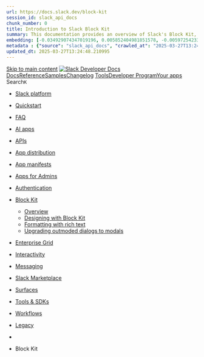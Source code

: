 ```yaml
---
url: https://docs.slack.dev/block-kit
session_id: slack_api_docs
chunk_number: 0
title: Introduction to Slack Block Kit
summary: This documentation provides an overview of Slack's Block Kit, which includes links to reference material, samples, and additional tools for developers creating apps on the Slack platform.
embedding: [-0.034929074347019196, 0.005852404981851578, -0.005972542334347963, -0.005443938076496124, 0.01784897781908512, -0.010304352268576622, -0.0594782829284668, 0.004654463846236467, 0.0017848977586254478, -0.0002705235674511641, -0.03067278116941452, -0.027775755152106285, -0.02340961992740631, -0.001877575065009296, 0.032183077186346054, 0.07397714257240295, -0.03421511501073837, -0.0014425063272938132, -0.010517166927456856, 0.030260881409049034, 0.03102976083755493, 0.004053777549415827, 0.016668198630213737, 0.05615562945604324, -0.01782151684165001, 0.006034327205270529, -0.019716255366802216, 0.012823803350329399, -0.01051030121743679, 0.015130440704524517, 0.027102986350655556, -0.018590396270155907, 0.0008469683234579861, -0.0067311241291463375, 0.02772083505988121, -0.005217393394559622, -0.006374144461005926, 0.04305722564458847, 0.01816476695239544, -0.004740276373922825, -0.024356989189982414, -0.04338674619793892, -0.015981700271368027, -0.012137304991483688, -0.007627005223184824, 0.007057210896164179, -0.009295198135077953, 0.005965677555650473, -0.005783755332231522, 0.032292917370796204, -0.03715333342552185, -0.01097025629132986, -0.018439367413520813, 0.01647597923874855, -0.03679635375738144, 0.01289245393127203, -0.025839827954769135, -0.03023342229425907, -0.00880091916769743, 0.009425632655620575, 0.008100689388811588, 0.017519457265734673, -0.04118994623422623, 0.012130439281463623, -0.036274611949920654, -0.01805492676794529, -0.058874163776636124, 0.006662474013864994, -0.02247598208487034, 0.010764306411147118, 0.04577575996518135, 0.021308932453393936, -0.035148754715919495, -0.004451946821063757, 0.01828833669424057, 0.00960412248969078, 0.004582381807267666, 0.046627022325992584, 0.025194518268108368, 0.0005655036657117307, 0.024398179724812508, 0.03144165873527527, -0.03394051641225815, -0.04118994623422623, -0.0534096322953701, 0.029794061556458473, -0.038334112614393234, 0.010764306411147118, -0.025482848286628723, 0.006991993635892868, -0.021336393430829048, -0.03487415611743927, -0.024494288489222527, 0.03284211829304695, 0.06365220248699188, 0.013359272852540016, -0.010832956060767174, 0.009130438789725304, 0.007633870467543602, 0.04547370225191116, 0.08721284568309784, -0.048576679080724716, -0.0683203935623169, -0.04066820815205574, 0.011203665286302567, -0.018700236454606056, 0.035725414752960205, 0.005076661240309477, -0.022421061992645264, -0.03841648995876312, -0.12818311154842377, 0.001314645865932107, -0.012494283728301525, -0.018947375938296318, -0.012343253940343857, -0.04418308287858963, 0.02803662419319153, -0.01875515654683113, -0.005862702615559101, -0.04020138829946518, -0.07002291083335876, 0.011141880415380001, 0.01136842556297779, -0.005001146346330643, 0.00856750924140215, -0.0005174487014301121, -0.006700231693685055, -0.0038752874825149775, -0.09254008531570435, 0.0029536625370383263, 0.024727698415517807, 0.001669909106567502, 0.010173916816711426, -0.023231130093336105, -0.019482845440506935, 0.01771167665719986, -0.0900137647986412, 0.02258582040667534, -0.038553789258003235, 0.0045205969363451, 0.01470481138676405, -0.06771627068519592, 0.01356522273272276, -0.02283296175301075, -0.09319911897182465, -0.020924493670463562, -0.02544165775179863, -0.024576669558882713, -0.056622449308633804, 0.03926774859428406, 0.01852174662053585, 0.029052643105387688, -0.006102977320551872, -0.002126431092619896, -0.04871397837996483, -0.010352406650781631, 0.025469116866588593, 0.03921283036470413, -0.0201281551271677, 0.016997719183564186, 0.0034994292072951794, 0.019482845440506935, 0.0018552638357505202, 0.01510298065841198, -0.0747460275888443, -0.03556065633893013, 0.014759731478989124, -0.033006876707077026, -0.08616936951875687, -0.0032368432730436325, -0.009576662443578243, -0.021391313523054123, -0.05574372783303261, 0.02417849935591221, 0.020059503614902496, 0.0008130724309012294, -0.007091536186635494, -0.012343253940343857, -0.026498865336179733, 0.01782151684165001, -0.00471624918282032, 0.0291899424046278, -0.015405040234327316, -0.05599086731672287, -0.02364302985370159, -0.018041197210550308, -0.015844399109482765, -0.02124028280377388, -0.025606418028473854, -0.008162474259734154, -0.0059244874864816666, 0.015130440704524517, 0.001834668917581439, 0.008787188678979874, 0.06227920204401016, -0.0011404466349631548, 0.009350118227303028, -0.021885592490434647, 0.026416486129164696, -0.009974832646548748, 0.015542340464890003, 0.016503438353538513, 0.014814651571214199, -0.053437091410160065, 0.019263165071606636, -0.004386729560792446, -0.011546915397047997, 0.03698857128620148, -0.030974840745329857, -0.03871855139732361, 0.0463249608874321, -0.026526326313614845, 0.015652179718017578, 0.02409612014889717, -0.021061792969703674, -0.024439368396997452, 0.0026104128919541836, 0.023821519687771797, -0.0342700369656086, 0.03671397268772125, -0.04259040579199791, 0.06299316138029099, 0.021858131512999535, -0.017917627468705177, 0.0447872020304203, 0.02534554712474346, 0.04118994623422623, -0.040613289922475815, 0.0402563102543354, 0.010475976392626762, 0.03429749608039856, 0.038581252098083496, 0.005258583463728428, -0.022077811881899834, 0.029848981648683548, -0.04118994623422623, 0.007139591034501791, -0.03951488807797432, 0.028421062976121902, -0.02010069414973259, 0.008917623199522495, -0.006205952260643244, 0.026636166498064995, 0.03794967010617256, 0.027322664856910706, 0.002346110763028264, -0.002256865845993161, -0.06008240208029747, 0.03179863840341568, 0.03989933058619499, 0.07848057895898819, 0.011306640692055225, 0.034132737666368484, 0.002337529556825757, 0.026869576424360275, -0.03976202756166458, 0.019592685624957085, 0.030837541446089745, -0.012178494594991207, -0.022448521107435226, -0.007139591034501791, -0.02056751400232315, -0.04728605970740318, -0.0171350184828043, -0.04580322280526161, 0.03852633014321327, 0.00987185724079609, 0.04418308287858963, -0.053546931594610214, -0.03882839158177376, -0.0075652203522622585, -0.00011573946540011093, 0.03896569088101387, 0.00042155335540883243, -0.002629291731864214, -0.019112136214971542, -0.019276894629001617, 0.006641879212111235, -0.00480206124484539, 0.011945084668695927, -0.021528612822294235, -0.009240278042852879, 0.005090390797704458, -0.0033844406716525555, 0.008883298374712467, -0.00344965816475451, 0.005327233113348484, 0.034709393978118896, -0.024123579263687134, 0.007386730518192053, 0.009439363144338131, 0.038691092282533646, -0.01085355132818222, 0.009899317286908627, 0.0008135014795698225, 0.03803205117583275, 0.017437078058719635, -0.002262014662846923, 0.01966133527457714, 0.008636158891022205, 0.00099370745010674, -0.016105270013213158, 0.05236615240573883, -0.015144170261919498, 0.04885127767920494, 0.019029755145311356, 0.05192679539322853, 0.024041200056672096, 0.03215561807155609, -0.05005951598286629, -0.01278261374682188, 0.017794057726860046, -0.010530896484851837, -0.03871855139732361, -0.033693376928567886, -0.03020596131682396, 0.05766592547297478, 0.024508018046617508, 0.039350129663944244, -0.036302074790000916, 0.005663617979735136, -0.004819223657250404, 0.02213273197412491, -0.032430220395326614, -0.011176206171512604, -0.0331716388463974, -0.01011213194578886, -0.0017119571566581726, -0.011464535258710384, -0.04132724553346634, 0.04168422520160675, -0.06667279452085495, -0.042865004390478134, 0.02284669131040573, -0.030919920653104782, -0.030013741925358772, 0.02284669131040573, 0.027006875723600388, -0.06293824315071106, -0.0006779179093427956, -0.0011533185606822371, -0.011766594834625721, -0.04250802472233772, -0.0575011670589447, 0.03690619394183159, 0.05005951598286629, -0.001999428728595376, -0.01578947901725769, -0.034022897481918335, 0.04124486818909645, -0.03171626105904579, 0.003094394924119115, -0.008485129103064537, -0.018260877579450607, -0.0001829949178500101, -0.03031580150127411, -0.00480206124484539, -0.07595426589250565, -0.006751718930900097, 0.04808240011334419, -0.04874143749475479, 0.008601834066212177, 0.009356983006000519, -0.018590396270155907, 0.04552862048149109, 0.03416019678115845, -0.019963394850492477, -0.07820598036050797, 0.020375294610857964, -0.01533639058470726, 0.03396797552704811, 0.01738215796649456, 0.006027462426573038, -0.03778491169214249, -0.028421062976121902, -0.019606415182352066, 0.031276900321245193, 0.0297391414642334, 0.0018861563876271248, 0.011107555590569973, 0.03512129560112953, 0.0036006879527121782, -0.003183639608323574, -0.04585814103484154, 0.012027464807033539, -0.002334096934646368, -0.00043442522292025387, 0.023258591070771217, -0.03712587431073189, 0.0075308955274522305, 0.029492001980543137, 0.044704824686050415, 0.023464540019631386, -0.026897035539150238, 0.02739131450653076, -0.014375291764736176, 0.04714876040816307, 0.03385813534259796, 0.024370718747377396, -0.016503438353538513, 0.042755164206027985, 0.015556070022284985, -0.008080095052719116, 0.013832957483828068, 0.005509155336767435, -0.029107563197612762, 0.015514880418777466, -0.025963397696614265, 0.035725414752960205, -0.016530899330973625, 0.03578033298254013, -0.028668204322457314, 0.02056751400232315, -0.03023342229425907, 0.004283754620701075, -0.02216019108891487, 0.02398627996444702, 0.03484669700264931, 0.041299786418676376, 0.03520367667078972, 0.014251722022891045, -0.08864076435565948, 0.006792909000068903, -0.013091538101434708, -0.03155149891972542, 0.07551490515470505, 0.05357439070940018, -0.015926780179142952, 0.028558364138007164, -0.08023801445960999, -0.02566133812069893, -0.0013129295548424125, 0.06969339400529861, 0.016736848279833794, -0.0148695707321167, 0.004651031456887722, -0.03698857128620148, 0.038691092282533646, 0.00639130687341094, 0.018906185403466225, -0.02339589037001133, 0.012720828875899315, -0.03388559818267822, 0.012226548977196217, -0.05393137037754059, 0.009308927692472935, -0.010798631235957146, -0.03852633014321327, -0.020251724869012833, -0.018027467653155327, -0.029244862496852875, 0.007929065264761448, 0.003399886889383197, 0.02054005302488804, -0.05305265262722969, -0.010874146595597267, 0.02805035375058651, 0.005910757463425398, 0.039459969848394394, 0.015377580188214779, 0.04426546394824982, 0.03624715283513069, -0.010798631235957146, 0.03520367667078972, -0.00658695911988616, -0.01772540807723999, -0.03567049279808998, 0.02897026389837265, 0.011313505470752716, 0.006092679686844349, 0.023546919226646423, 0.015418770723044872, 0.01680549792945385, -0.002744280267506838, -0.03718079254031181, -0.037208251655101776, 0.00794279482215643, -0.000788615841884166, -0.0025246005970984697, 0.015034331008791924, 0.013668197207152843, 0.032183077186346054, -0.024919917806982994, 0.036302074790000916, 0.0361647754907608, 0.06958355009555817, -0.010839820839464664, 0.010791766457259655, -0.003909612540155649, 0.012748288922011852, -0.05360185354948044, 0.02113044261932373, 0.017780328169465065, -0.016558358445763588, -0.021734561771154404, -0.041052646934986115, -0.03805951029062271, -0.017093827947974205, 0.003183639608323574, -0.03336385637521744, -0.005927919875830412, -0.03234783932566643, -0.012405038811266422, 0.023217400535941124, 0.041986286640167236, -0.004503434058278799, 0.011217395775020123, -0.0017385589890182018, 0.012830669060349464, -0.021212823688983917, -0.037070952355861664, -0.04193136841058731, 0.03031580150127411, 0.03545081615447998, -0.0052242581732571125, 0.010393597185611725, -0.02474142797291279, 0.027240285649895668, -0.002371854381635785, -0.03830664977431297, -0.013318083249032497, 0.012082384899258614, -0.007510300260037184, -0.036411914974451065, -0.00983066763728857, -0.006621283944696188, -0.013942797668278217, -0.05544167011976242, 0.0002724543446674943, -0.014553781598806381, -0.00644965935498476, -0.027075525373220444, 0.027212824672460556, -0.027432505041360855, -0.01352403312921524, -0.024247149005532265, 0.00022890455147717148, -0.0230526402592659, 0.007503435481339693, -0.017409617081284523, 0.009494283236563206, 0.03223799914121628, 0.018672775477170944, 0.027185365557670593, -0.059917643666267395, -0.0010211674962192774, -0.010050347074866295, -0.018686506897211075, -0.007441650610417128, 0.03168879821896553, 0.030370721593499184, -0.022352412343025208, 0.03772999346256256, -0.04627004265785217, 0.030947379767894745, 0.031084680929780006, -0.02225630171597004, 0.004438216798007488, 0.013324948027729988, -0.009913047775626183, -0.0035869579296559095, -0.015597260557115078, 0.031167060136795044, -0.0030840972904115915, 0.016956528648734093, -0.005533182993531227, 0.007324945647269487, -0.0023529757745563984, -0.01850801706314087, 0.0021504585165530443, 0.02577117644250393, -0.011732270009815693, -0.018247146159410477, 0.0497574582695961, 0.009816937148571014, -0.014924490824341774, -0.017972547560930252, 0.013942797668278217, -0.023437080904841423, -0.01135469600558281, -0.03031580150127411, -0.03270481899380684, -0.018892455846071243, -0.021775752305984497, -0.06826547533273697, 0.006199087016284466, -0.0014279182069003582, 0.008979409001767635, -0.013448517769575119, -0.0017171059735119343, -0.0004058926133438945, -0.036274611949920654, 0.020814653486013412, 0.018933646380901337, 0.03182610124349594, -0.035038914531469345, -0.007379865739494562, 0.0030291774310171604, -0.0062540071085095406, -0.01164302509278059, 0.016434788703918457, -0.0501968152821064, -0.015954239293932915, -0.04451260343194008, -0.022228842601180077, -0.017546918243169785, -0.01192448940128088, -0.0402563102543354, -0.003077232278883457, -0.007112130988389254, 0.03215561807155609, 0.0031733422074466944, -0.02636156603693962, -0.04805493727326393, 0.009459958411753178, 0.01164302509278059, -0.01657208800315857, 0.0011713391868397593, 0.04577575996518135, -0.010118996724486351, -0.040832966566085815, -0.020855844020843506, 0.03495653718709946, 0.03133181855082512, 0.020183075219392776, 0.028201384469866753, 0.012343253940343857, -0.042096126824617386, -0.004815791267901659, -0.02761099487543106, 0.021514883264899254, 0.03306179866194725, 0.04064074903726578, -0.014691080898046494, -0.023903898894786835, -0.002088673645630479, 0.0402563102543354, -0.0016578953946009278, 0.017107557505369186, -0.019221976399421692, -0.013544627465307713, 0.02406865917146206, 0.025016028434038162, -0.015583530068397522, 0.015871860086917877, 0.01187643501907587, -0.0037002302706241608, 0.001684497226960957, 0.011375290341675282, 0.015267740935087204, -0.006398171652108431, -0.002291190903633833, 0.019029755145311356, 0.002828376367688179, 0.03204577788710594, 0.0012949089286848903, -0.032649897038936615, -0.006937073543667793, 0.008107555098831654, 0.021720832213759422, -0.014897030778229237, 0.04816477745771408, 0.014485131949186325, -0.010139591991901398, -0.011725405231118202, -0.015157900750637054, -0.00043292352347634733, 0.008732268586754799, 0.01392220240086317, 0.027858134359121323, -0.021199092268943787, 0.04404578357934952, 0.06030208244919777, 0.01793135702610016, 0.011066365987062454, 0.014443941414356232, -0.010977121070027351, -0.03874601051211357, 0.002562358044087887, 0.019290626049041748, -0.020416483283042908, 0.0060549224726855755, -0.05181695520877838, 0.010558356530964375, 0.04349658638238907, -0.031414199620485306, 0.019798634573817253, 0.05914876610040665, 0.013606412336230278, -0.012473689392209053, 0.012906183488667011, -0.03718079254031181, 0.04585814103484154, -0.016764309257268906, -0.030700240284204483, 0.0070778061635792255, -0.011931355111300945, 0.026553785428404808, -0.025249438360333443, -0.08089705556631088, -0.017780328169465065, 0.005855837371200323, -0.050828393548727036, 0.015144170261919498, -0.006827233824878931, -0.02590847760438919, 0.008004579693078995, 0.013853552751243114, 0.03668651357293129, -0.047752879559993744, 0.009212817996740341, 0.002126431092619896, -0.0374828539788723, -0.011972544714808464, -0.0065835267305374146, -0.0030875299125909805, -0.040283769369125366, -0.02817392349243164, -0.007757440209388733, -0.02328605018556118, -0.0212265532463789, -0.008670483715832233, -0.029162483289837837, -0.003406751900911331, -0.026402756571769714, -0.010908471420407295, -0.017286047339439392, 0.03204577788710594, 0.01875515654683113, 0.03102976083755493, 0.002227689605206251, 0.04088788852095604, 0.004524029325693846, -0.015020600520074368, -0.045144181698560715, 0.027583535760641098, -0.03984440863132477, 0.052091553807258606, -0.022338680922985077, -0.017890166491270065, 0.00039859855314716697, -0.019963394850492477, 0.020828383043408394, 0.020155614241957664, 0.028338683769106865, -0.023025181144475937, -0.010180781595408916, -0.02784440480172634, -0.012226548977196217, -0.007393595762550831, 0.0383615717291832, 0.012144169770181179, -0.01352403312921524, -0.0007225403096526861, 0.002598399296402931, 0.022201381623744965, -0.020594973117113113, -0.017066368833184242, 0.04951031878590584, 0.03874601051211357, 0.030123582109808922, 0.04898857697844505, -0.014540051110088825, 0.0010692223440855742, -0.010421056300401688, -0.004623571410775185, -0.030288340523838997, -0.009501148015260696, -0.00908924825489521, 0.021199092268943787, 0.015858130529522896, 0.007290620822459459, -0.003437644336372614, 0.01329748798161745, 0.0450068823993206, -0.027871863916516304, -0.04346912354230881, 0.008162474259734154, 0.016379868611693382, -0.01136842556297779, -0.03624715283513069, 0.006102977320551872, 0.01659954898059368, -0.013215107843279839, -0.015240280888974667, -0.0029365001246333122, 0.015185360796749592, -0.02056751400232315, -0.03632953390479088, -0.015720829367637634, -0.04443022236227989, 0.0020509161986410618, -0.007757440209388733, -0.016173919662833214, -0.0013961675576865673, -0.01773913763463497, -0.0029622437432408333, -0.09720827639102936, -0.023574380204081535, -0.0025348979979753494, 0.005519452970474958, 0.024947378784418106, 0.02202289178967476, 0.012487418949604034, 0.003593822941184044, 0.028778042644262314, -0.010551491752266884, 0.021501151844859123, -0.01533639058470726, 0.003943937364965677, 0.013503437861800194, -0.0014802637742832303, 0.004342107102274895, 0.04149200767278671, 0.02383524924516678, -0.0011764878872781992, 0.0005380436778068542, -0.006638446357101202, -0.00652860663831234, -0.015048060566186905, 0.03657667338848114, 0.009789477102458477, -0.058324966579675674, 0.014443941414356232, 2.599847357487306e-05, 0.053217411041259766, 0.006556066684424877, 0.039926789700984955, 0.022572090849280357, -0.03399543836712837, 0.0012417052639648318, -0.05099315568804741, 0.015418770723044872, 0.0028060651384294033, -0.005090390797704458, 0.0368238128721714, -0.03962472826242447, 0.014292911626398563, -0.012487418949604034, -0.0076887900941073895, -0.017697947099804878, 0.01379863265901804, 0.024466829374432564, -0.007757440209388733, 0.006991993635892868, -0.009789477102458477, 0.018192226067185402, 0.020498864352703094, -0.02577117644250393, 0.005608697887510061, -0.0006157039315439761, 0.02932724356651306, -0.006168194580823183, -0.007270025555044413, -0.018137305974960327, 0.024508018046617508, 0.013668197207152843, 0.037427932024002075, 0.013983987271785736, 0.01747826859354973, -0.013826092705130577, 0.026663625612854958, 0.01340046338737011, -0.01772540807723999, -0.05555151030421257, -0.018796345219016075, 0.023093830794095993, 0.014498861506581306, 0.029684221372008324, -0.02634783647954464, -0.001995996106415987, 0.013414192944765091, 0.03100229986011982, 0.005303205922245979, 0.0035972553305327892, 0.027459964156150818, -0.022983990609645844, 0.0368238128721714, 0.0025160193908959627, 0.026402756571769714, 0.039459969848394394, 0.005787187721580267, -0.02556522749364376, -0.016901608556509018, 0.017890166491270065, -0.0018329527229070663, -0.030700240284204483, 0.041272327303886414, -0.0076887900941073895, 0.0013875863514840603, -0.0036418777890503407, -0.008608698844909668, 0.00024027469044085592, 0.02080092392861843, -0.019290626049041748, 0.020581243559718132, -0.01716247759759426, 0.0058901626616716385, 0.013832957483828068, 0.01875515654683113, 0.01747826859354973, -0.022915340960025787, 0.04528148099780083, -0.001906751305796206, -0.005450802855193615, -0.001505149295553565, -0.0058661350049078465, 0.00480206124484539, 0.005038903560489416, 0.026059506461024284, 0.030590401962399483, -0.029464542865753174, -0.013050348497927189, 0.017286047339439392, -0.005330665502697229, -0.021336393430829048, 0.014141881838440895, 0.007640735246241093, 0.013105268590152264, -0.044375304132699966, 0.022681931033730507, -0.026979414746165276, 0.013867282308638096, 0.028146464377641678, 0.020622434094548225, -0.005588103085756302, 0.009315793402493, 0.01989474520087242, 0.03372083604335785, -0.025414196774363518, 0.017423348501324654, 0.037894751876592636, -0.009508012793958187, 0.038224272429943085, 0.015762019902467728, -0.013331812806427479, 0.029958821833133698, 0.012652179226279259, -0.01692906767129898, -0.03034326061606407, -0.004105264786630869, -0.006940505933016539, 0.009295198135077953, -0.011210530996322632, 0.051981713622808456, -0.028201384469866753, -0.026279186829924583, 0.04701146110892296, 0.003080664901062846, -0.0005775173776783049, 0.010297486558556557, 0.02069108374416828, 0.003981695044785738, -0.0022774608805775642, -0.046736858785152435, 0.04791763797402382, -0.019112136214971542, -0.032183077186346054, 0.01750572770833969, 0.016764309257268906, -0.042425647377967834, 0.0004185499274171889, -0.0009782612323760986, -0.011450805701315403, 0.007894739508628845, 0.008505724370479584, 0.01265904400497675, 0.00790160521864891, 0.04283754527568817, 0.02954692207276821, -0.004132724832743406, 0.003593822941184044, 0.05645768716931343, -0.013215107843279839, -0.04335928335785866, 0.014018312096595764, 0.020196804776787758, -0.0013996000634506345, -0.0008572657825425267, -0.010654466226696968, -8.45788381411694e-05, 0.018233416602015495, -0.00397482980042696, -0.0035869579296559095, 0.02417849935591221, -0.03454463556408882, 0.021322662010788918, 0.04728605970740318, 0.03289703652262688, 0.015707099810242653, -0.008361559361219406, -0.020965684205293655, -0.0044244867749512196, 0.023093830794095993, -0.023203670978546143, -0.013146458193659782, 0.034379877150058746, 0.05667736753821373, 0.04440276324748993, 0.0201281551271677, -0.018109846860170364, 0.015061791054904461, 0.018453096970915794, -0.021171633154153824, 0.061839841306209564, 0.005629292689263821, 0.035395894199609756, -0.027199095115065575, 0.01589931920170784, -5.406180571299046e-05, 0.011938219889998436, 0.00322482967749238, 0.01624256931245327, -0.014622431248426437, -0.0297391414642334, -0.03138674050569534, -0.0361647754907608, -0.024480558931827545, -0.04341420531272888, -0.010565221309661865, -0.016077809035778046, -0.008162474259734154, 0.002866133814677596, -0.032320380210876465, -0.025524036958813667, -0.009130438789725304, -0.0008516879752278328, 0.006919911131262779, 0.0033535482361912727, -0.0163661390542984, 0.00618878984823823, 0.018796345219016075, -0.04259040579199791, -0.000184174845344387, 0.0008396742632612586, 0.017286047339439392, 0.015130440704524517, 0.0013240851694718003, 0.021528612822294235, -0.021144172176718712, 0.0004500859940890223, -0.030370721593499184, 0.023890169337391853, 0.030370721593499184, 0.02167964167892933, -0.03871855139732361, -0.01827460713684559, 0.029684221372008324, 0.01408696174621582, 0.007750574965029955, 0.006878721062093973, 0.005076661240309477, -0.03204577788710594, 0.003580092918127775, 0.015487420372664928, -0.0024748293217271566, -0.0165858194231987, 0.0013258014805614948, 0.040723126381635666, -0.010832956060767174, -0.0015755154890939593, -0.0029828387778252363, 0.03783983364701271, -0.003120138542726636, 0.005303205922245979, 0.000439144903793931, 0.006326089613139629, -0.024604128673672676, 0.05415105074644089, 0.00499771349132061, 0.03657667338848114, -0.009720827452838421, -0.013208243064582348, 0.007276890799403191, -0.006281467154622078, -0.0009653894230723381, -0.00920595321804285, 0.0034256307408213615, 0.0031767745967954397, -0.001496568089351058, 0.01499314047396183, 0.013256298378109932, -0.023780329152941704, 0.023478269577026367, -0.02419222891330719, 0.013668197207152843, -0.021830672398209572, 0.026210537180304527, 0.04942793771624565, -0.023931359872221947, -0.008155609481036663, 0.03182610124349594, -0.010633871890604496, -0.028201384469866753, 0.0011224261252209544, 0.02976660244166851, -0.007633870467543602, 0.012926778756082058, 0.015171630308032036, 0.0015000005951151252, -0.0011310073314234614, -0.013784902170300484, -0.032292917370796204, 0.02125401236116886, -0.022997720167040825, 0.0370434932410717, 0.022970261052250862, -0.010784901678562164, -0.02034783363342285, 0.0026018316857516766, 0.020869573578238487, 0.010585816577076912, -0.010475976392626762, -0.02588101662695408, 0.004232266917824745, -0.01397025678306818, 0.004692221526056528, -0.004397026728838682, -0.002548628021031618, 0.009816937148571014, 0.013784902170300484, -0.009384443052113056, 0.011965679936110973, 0.014073232188820839, 0.014169341884553432, -0.001525744330137968, -0.01470481138676405, -0.02178948186337948, -0.017972547560930252, 0.0057425652630627155, 0.004335241857916117, -0.037757452577352524, -0.027116715908050537, -0.05077347531914711, -0.0014176206896081567, -0.0013283757725730538, -0.02066362276673317, -0.007956525310873985, -0.005533182993531227, -0.021432502195239067, -0.0010151605820283294, 0.015006870962679386, -0.018782615661621094, 0.022352412343025208, 0.012713964097201824, -0.0001971539604710415, -0.011903895065188408, 0.08594968914985657, -0.011100690811872482, 0.007283755578100681, -0.012638448737561703, -0.016160190105438232, 0.003356980625540018, 0.02125401236116886, 0.02056751400232315, 0.0023049209266901016, -0.003950802609324455, -0.010256296955049038, 0.003226545872166753, 0.006631581578403711, 0.002239703433588147, 0.0027459964621812105, -0.019482845440506935, -0.010091537609696388, 0.020045774057507515, 0.03797713294625282, -0.01644851826131344, 0.018329527229070663, 0.03495653718709946, 0.0050835260190069675, 0.013112133368849754, 0.011828379705548286, -0.031524039804935455, 0.022448521107435226, -0.01931808516383171, 0.030151041224598885, 0.01397025678306818, 0.007654465269297361, -0.05244853347539902, -0.02213273197412491, 0.022077811881899834, -0.0040949671529233456, -0.021157903596758842, 0.0036659054458141327, -0.01964760571718216, 0.011807785369455814, -0.018466826528310776, -0.008670483715832233, -0.014210531488060951, 0.039350129663944244, -0.002287758281454444, -0.017286047339439392, -0.02102060243487358, 0.002735699061304331, -0.04099772870540619, -0.005104120820760727, 0.009027463383972645, -0.005862702615559101, 0.014979410916566849, 0.010874146595597267, 0.00026044060359708965, -0.002577804261818528, -0.008368424139916897, 0.025867287069559097, 0.029848981648683548, 0.0011721972841769457, 0.006837531458586454, -0.04259040579199791, 0.01569337025284767, 0.01085355132818222, 0.018425635993480682, -0.0035320380702614784, -0.024356989189982414, -0.023574380204081535, -0.011443939991295338, -0.010654466226696968, 0.021267743781208992, -0.009178493171930313, 0.025400467216968536, 0.009556068107485771, 0.016874149441719055, -0.019496574997901917, -0.004486271645873785, -0.017546918243169785, -0.02350573055446148, 0.017890166491270065, 0.0499771349132061, -0.002845538780093193, 0.00621624942868948, 0.009521743282675743, 0.01736842840909958, -0.028942802920937538, 0.007462245412170887, 0.0046956539154052734, -0.04714876040816307, 0.0030446236487478018, -0.008073229342699051, -0.007187645882368088, -0.004815791267901659, 0.030865000560879707, 0.0230526402592659, 0.006356982048600912, 0.012329524382948875, 0.0012502865865826607, 0.0013961675576865673, 0.0014725406654179096, -0.016146458685398102, -0.015089251101016998, 0.0297391414642334, -0.010524031706154346, -0.012528609484434128, -0.009926777333021164, 0.030974840745329857, -0.035835254937410355, -0.020649893209338188, -0.016379868611693382, 0.008279179222881794, 0.00869107898324728, -0.015583530068397522, -0.001481979968957603, -0.015816939994692802, 0.00032673068926669657, 0.010688791051506996, -0.006116707343608141, 0.01999085396528244, -0.01849428564310074, -0.01760183833539486, 0.02773456461727619, 0.000895881385076791, -0.001695652841590345, -0.0063535491935908794, -0.02577117644250393, 0.011395885609090328, 0.003423914313316345, -0.018933646380901337, -0.010675061494112015, 0.03124943934381008, 0.001037471811287105, 0.02693822607398033, 0.009906182065606117, -0.018453096970915794, -0.014045772142708302, 0.011581240221858025, 0.017546918243169785, -0.012590394355356693, 0.021830672398209572, -0.0210068728774786, -0.027089254930615425, 0.022874150425195694, 0.026045776903629303, 0.015583530068397522, 0.03168879821896553, 0.0032110996544361115, 0.02261328138411045, -0.03259497880935669, -0.0037826101761311293, 0.022997720167040825, 0.01591305062174797, 0.013489707373082638, 0.014471401460468769, 0.00027717402554117143, 0.006013732403516769, -0.02248971164226532, -0.0017256871797144413, -0.02872312255203724, -0.009535472840070724, -0.0015583529602736235, -0.0048604137264192104, -0.021171633154153824, -0.030535481870174408, -0.03715333342552185, 0.007764304988086224, -0.0189611054956913, -0.0018621288472786546, -0.004053777549415827, 0.005584670230746269, 0.024672778323292732, -0.03009612113237381, 0.042892467230558395, -0.03794967010617256, 0.00556407542899251, 0.0230526402592659, -0.014677351340651512, -0.02761099487543106, 0.03171626105904579, -0.02883296273648739, -0.011931355111300945, -0.007839820347726345, 0.008258584886789322, -0.006933641154319048, -0.015748290345072746, 0.03534097597002983, 0.0331716388463974, -0.021171633154153824, -0.033913057297468185, -0.017629297450184822, 0.02202289178967476, -0.012906183488667011, 0.04099772870540619, 0.01705263741314411, 0.0034221981186419725, 0.0036556078121066093, 0.0034994292072951794, 0.022462250664830208, 0.011443939991295338, 0.014718540944159031, 0.026155617088079453, 0.017903897911310196, -0.038553789258003235, 0.009288333356380463, 0.019729984924197197, 0.011004581116139889, 0.00149056117516011, -0.025304358452558517, 0.01033867709338665, -0.0048604137264192104, 0.00783295463770628, -0.026951955631375313, -0.005979407578706741, 0.01952403597533703, 0.030617861077189445, 0.013324948027729988, 0.04132724553346634, -0.005948515143245459, 0.031414199620485306, -0.025043487548828125, -0.010565221309661865, -0.04000917077064514, -0.005886729806661606, 0.012803209014236927, -0.01384668704122305, 0.013462248258292675, 0.01533639058470726, 0.017794057726860046, -0.0009224832174368203, 0.006260871887207031, -0.006024030037224293, 0.019812364131212234, -0.008780323900282383, -0.019345546141266823, 0.02965676225721836, -0.02010069414973259, -0.015734560787677765, -0.0575011670589447, -0.014608701691031456, 6.1034061218379065e-05, -0.017656758427619934, 0.008643023669719696, 0.00015875292592681944, -0.0383615717291832, -0.02103433385491371, 0.008512589149177074, 0.009226548485457897, 0.03201831877231598, 0.018123576417565346, -0.024356989189982414, 0.028448523953557014, 0.00341018452309072, 0.024713968858122826, 0.020485134795308113, -0.010798631235957146, -0.020855844020843506, -0.010997716337442398, 0.0271441750228405, -0.009741422720253468, 0.029711682349443436, 0.006662474013864994, -0.04648971930146217, -8.082454587565735e-05, 0.0007397027802653611, 0.008993138559162617, -0.025070948526263237, -0.0010203092824667692, -0.0021590397227555513, -0.0009181925561279058, 0.002845538780093193, 0.012995428405702114, 0.007118995767086744, -0.0021418773103505373, 0.0020183073356747627, 0.045144181698560715, 0.019002296030521393, 0.00034453676198609173, 0.012604123912751675, -0.0026189940981566906, 0.011258585378527641, -0.013462248258292675, -0.0028180789668112993, -0.012494283728301525, 0.005522885359823704, -0.03111214004456997, -0.0286407433450222, 0.007929065264761448, -0.024109849706292152, 0.0030257448088377714, -0.019606415182352066, -0.01578947901725769, 0.02034783363342285, 0.005296340677887201, -0.017066368833184242, 0.01966133527457714, -0.0006131295231170952, 0.0035114430356770754, 0.005437073297798634, -0.00716018583625555, -0.00829977449029684, 0.005927919875830412, 0.0037002302706241608, -0.021720832213759422, 0.018892455846071243, 0.004839818924665451, -0.003628147765994072, 0.06963846832513809, 0.018590396270155907, -0.0025297491811215878, -0.0024713969323784113, 0.011272315867245197, 0.016160190105438232, 0.004304349422454834, 0.006058354862034321, -0.014622431248426437, -0.01977117545902729, -0.009116708301007748, 0.02452174946665764, -0.0028335251845419407, -0.006806639023125172, 0.00357666052877903, -0.012061789631843567, -0.002037186175584793, 0.004798628855496645, 0.0029897037893533707, -0.0009568081586621702, 0.007633870467543602, -0.027405045926570892, -0.03372083604335785, 0.02054005302488804, -0.0038032052107155323, 0.015075520612299442, 0.003882152494043112, 0.039816949516534805, -0.0012116709258407354, 0.025716256350278854, 0.004180779680609703, 0.04646226018667221, 0.0027288340497761965, 0.02612815611064434, -0.024604128673672676, 0.0016287191538140178, -0.015061791054904461, 0.03783983364701271, -0.011155610904097557, 0.004173914901912212, 0.02954692207276821, -0.028256304562091827, -0.0021453096996992826, 0.03915790840983391, -0.025826096534729004, -0.029492001980543137, 0.004070939961820841, 0.014636161737143993, 0.0381418913602829, -0.006116707343608141, 0.04712130129337311, 0.01250114943832159, -0.01941419579088688, -0.009336387738585472, 0.0020783760119229555, -0.0005041477852500975, -0.035835254937410355, -0.01761556789278984, 0.03490161523222923, -0.013421057723462582, 0.012233414687216282, 0.00801831018179655, -0.005732267629355192, 0.020292913541197777, 0.018713966012001038, -0.0171350184828043, -0.011615565046668053, 0.03965219110250473, -0.020073235034942627, 0.019359275698661804, -0.01624256931245327, -0.021171633154153824, -0.010208241641521454, -0.027803214266896248, -0.012521743774414062, 0.02044394426047802, 0.004314647056162357, 0.04451260343194008, 0.020924493670463562, 0.015267740935087204, -0.008938218466937542, 0.015061791054904461, -0.0368238128721714, -0.014224261976778507]
metadata : {"source": "slack_api_docs", "crawled_at": "2025-03-27T13:24:46.483271", "url_path": "/block-kit", "chunk_size": 1844}
updated_dt: 2025-03-27T13:24:48.210995
---
```

[Skip to main content](https://docs.slack.dev/block-kit#__docusaurus_skipToContent_fallback)
[![Slack Developer Docs](https://docs.slack.dev/img/logos/slack-developers-white.png)](https://slack.dev)[Docs](https://docs.slack.dev/)[Reference](https://docs.slack.dev/reference)[Samples](https://docs.slack.dev/samples)[Changelog](https://docs.slack.dev/changelog)
[Tools](https://tools.slack.dev)[Developer Program](https://api.slack.com/developer-program)[Your apps](https://api.slack.com/apps)
Search`K`
  * [Slack platform](https://docs.slack.dev/)
  * [Quickstart](https://docs.slack.dev/quickstart)
  * [FAQ](https://docs.slack.dev/faq)
  * [AI apps](https://docs.slack.dev/ai/)
  * [APIs](https://docs.slack.dev/apis/)
  * [App distribution](https://docs.slack.dev/distribution/)
  * [App manifests](https://docs.slack.dev/app-manifests/)
  * [Apps for Admins](https://docs.slack.dev/admins/)
  * [Authentication](https://docs.slack.dev/authentication/)
  * [Block Kit](https://docs.slack.dev/block-kit/)
    * [Overview](https://docs.slack.dev/block-kit/)
    * [Designing with Block Kit](https://docs.slack.dev/block-kit/designing-with-block-kit)
    * [Formatting with rich text](https://docs.slack.dev/block-kit/formatting-with-rich-text)
    * [Upgrading outmoded dialogs to modals](https://docs.slack.dev/block-kit/upgrading-outmoded-dialogs-to-modals)
  * [Enterprise Grid](https://docs.slack.dev/enterprise-grid/)
  * [Interactivity](https://docs.slack.dev/interactivity/)
  * [Messaging](https://docs.slack.dev/messaging/)
  * [Slack Marketplace](https://docs.slack.dev/slack-marketplace/)
  * [Surfaces](https://docs.slack.dev/surfaces/)
  * [Tools & SDKs](https://docs.slack.dev/tools/)
  * [Workflows](https://docs.slack.dev/workflows/)
  * [Legacy](https://docs.slack.dev/legacy/)


  * [](https://docs.slack.dev/)
  * Block Kit